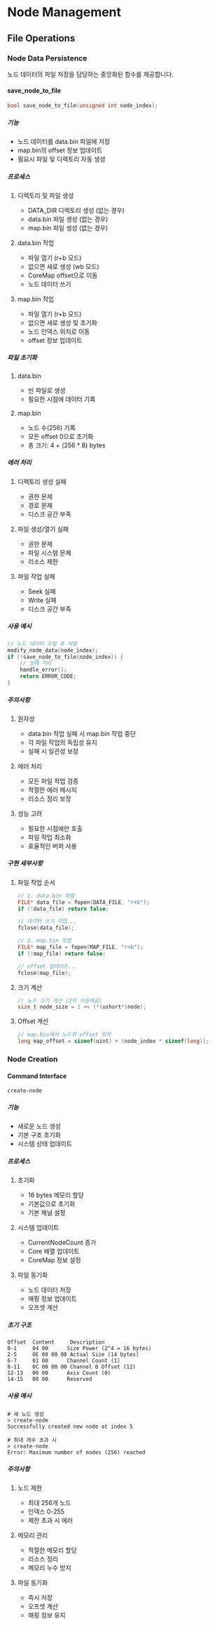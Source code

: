 # Node Management

## File Operations

### Node Data Persistence
노드 데이터의 파일 저장을 담당하는 중앙화된 함수를 제공합니다.

#### save_node_to_file
```c
bool save_node_to_file(unsigned int node_index);
```

##### 기능
- 노드 데이터를 data.bin 파일에 저장
- map.bin의 offset 정보 업데이트
- 필요시 파일 및 디렉토리 자동 생성

##### 프로세스
1. 디렉토리 및 파일 생성
   - DATA_DIR 디렉토리 생성 (없는 경우)
   - data.bin 파일 생성 (없는 경우)
   - map.bin 파일 생성 (없는 경우)

2. data.bin 작업
   - 파일 열기 (r+b 모드)
   - 없으면 새로 생성 (wb 모드)
   - CoreMap offset으로 이동
   - 노드 데이터 쓰기

3. map.bin 작업
   - 파일 열기 (r+b 모드)
   - 없으면 새로 생성 및 초기화
   - 노드 인덱스 위치로 이동
   - offset 정보 업데이트

##### 파일 초기화
1. data.bin
   - 빈 파일로 생성
   - 필요한 시점에 데이터 기록

2. map.bin
   - 노드 수(256) 기록
   - 모든 offset 0으로 초기화
   - 총 크기: 4 + (256 * 8) bytes

##### 에러 처리
1. 디렉토리 생성 실패
   - 권한 문제
   - 경로 문제
   - 디스크 공간 부족

2. 파일 생성/열기 실패
   - 권한 문제
   - 파일 시스템 문제
   - 리소스 제한

3. 파일 작업 실패
   - Seek 실패
   - Write 실패
   - 디스크 공간 부족

##### 사용 예시
```c
// 노드 데이터 수정 후 저장
modify_node_data(node_index);
if (!save_node_to_file(node_index)) {
    // 실패 처리
    handle_error();
    return ERROR_CODE;
}
```

##### 주의사항
1. 원자성
   - data.bin 작업 실패 시 map.bin 작업 중단
   - 각 파일 작업의 독립성 유지
   - 실패 시 일관성 보장

2. 에러 처리
   - 모든 파일 작업 검증
   - 적절한 에러 메시지
   - 리소스 정리 보장

3. 성능 고려
   - 필요한 시점에만 호출
   - 파일 작업 최소화
   - 효율적인 버퍼 사용

##### 구현 세부사항
1. 파일 작업 순서
   ```c
   // 1. data.bin 작업
   FILE* data_file = fopen(DATA_FILE, "r+b");
   if (!data_file) return false;
   
   // 데이터 쓰기 작업...
   fclose(data_file);
   
   // 2. map.bin 작업
   FILE* map_file = fopen(MAP_FILE, "r+b");
   if (!map_file) return false;
   
   // offset 업데이트...
   fclose(map_file);
   ```

2. 크기 계산
   ```c
   // 노드 크기 계산 (2의 거듭제곱)
   size_t node_size = 1 << (*(ushort*)node);
   ```

3. Offset 계산
   ```c
   // map.bin에서 노드의 offset 위치
   long map_offset = sizeof(uint) + (node_index * sizeof(long));
   ``` 

### Node Creation

#### Command Interface
```shell
create-node
```

##### 기능
- 새로운 노드 생성
- 기본 구조 초기화
- 시스템 상태 업데이트

##### 프로세스
1. 초기화
   - 16 bytes 메모리 할당
   - 기본값으로 초기화
   - 기본 채널 설정

2. 시스템 업데이트
   - CurrentNodeCount 증가
   - Core 배열 업데이트
   - CoreMap 정보 설정

3. 파일 동기화
   - 노드 데이터 저장
   - 매핑 정보 업데이트
   - 오프셋 계산

##### 초기 구조
```
Offset  Content     Description
0-1     04 00      Size Power (2^4 = 16 bytes)
2-5     0E 00 00 00 Actual Size (14 bytes)
6-7     01 00      Channel Count (1)
8-11    0C 00 00 00 Channel 0 Offset (12)
12-13   00 00      Axis Count (0)
14-15   00 00      Reserved
```

##### 사용 예시
```shell
# 새 노드 생성
> create-node
Successfully created new node at index 5

# 최대 개수 초과 시
> create-node
Error: Maximum number of nodes (256) reached
```

##### 주의사항
1. 노드 제한
   - 최대 256개 노드
   - 인덱스 0-255
   - 제한 초과 시 에러

2. 메모리 관리
   - 적절한 메모리 할당
   - 리소스 정리
   - 메모리 누수 방지

3. 파일 동기화
   - 즉시 저장
   - 오프셋 계산
   - 매핑 정보 유지 